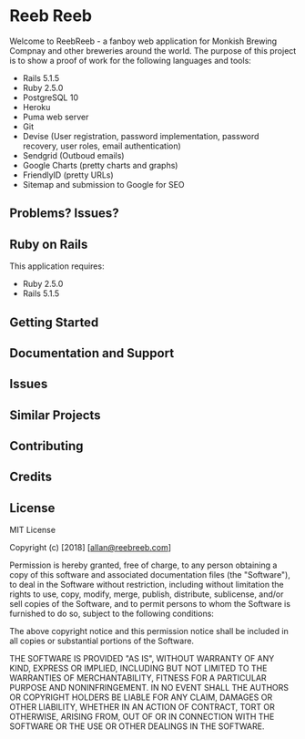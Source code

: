 Reeb Reeb
================
Welcome to ReebReeb - a fanboy web application for Monkish Brewing Compnay and other breweries around the world.  The purpose of this project is to show a proof of work for the following languages and tools:
- Rails 5.1.5
- Ruby 2.5.0
- PostgreSQL 10
- Heroku
- Puma web server
- Git
- Devise (User registration, password implementation, password recovery, user roles, email authentication)
- Sendgrid (Outboud emails)
- Google Charts (pretty charts and graphs)
- FriendlyID (pretty URLs)
- Sitemap and submission to Google for SEO

Problems? Issues?
-----------


Ruby on Rails
-------------

This application requires:

- Ruby 2.5.0
- Rails 5.1.5

Getting Started
---------------

Documentation and Support
-------------------------

Issues
-------------

Similar Projects
----------------

Contributing
------------

Credits
-------

License
-------
MIT License

Copyright (c) [2018] [allan@reebreeb.com]

Permission is hereby granted, free of charge, to any person obtaining a copy
of this software and associated documentation files (the "Software"), to deal
in the Software without restriction, including without limitation the rights
to use, copy, modify, merge, publish, distribute, sublicense, and/or sell
copies of the Software, and to permit persons to whom the Software is
furnished to do so, subject to the following conditions:

The above copyright notice and this permission notice shall be included in all
copies or substantial portions of the Software.

THE SOFTWARE IS PROVIDED "AS IS", WITHOUT WARRANTY OF ANY KIND, EXPRESS OR
IMPLIED, INCLUDING BUT NOT LIMITED TO THE WARRANTIES OF MERCHANTABILITY,
FITNESS FOR A PARTICULAR PURPOSE AND NONINFRINGEMENT. IN NO EVENT SHALL THE
AUTHORS OR COPYRIGHT HOLDERS BE LIABLE FOR ANY CLAIM, DAMAGES OR OTHER
LIABILITY, WHETHER IN AN ACTION OF CONTRACT, TORT OR OTHERWISE, ARISING FROM,
OUT OF OR IN CONNECTION WITH THE SOFTWARE OR THE USE OR OTHER DEALINGS IN THE
SOFTWARE.
